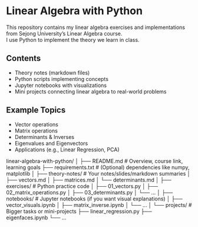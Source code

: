 # Linear Algebra with Python

This repository contains my linear algebra exercises and implementations 
from Sejong University’s Linear Algebra course.  
I use Python to implement the theory we learn in class.

## Contents
- Theory notes (markdown files)
- Python scripts implementing concepts
- Jupyter notebooks with visualizations
- Mini projects connecting linear algebra to real-world problems

## Example Topics
- Vector operations
- Matrix operations
- Determinants & Inverses
- Eigenvalues and Eigenvectors
- Applications (e.g., Linear Regression, PCA)




linear-algebra-with-python/
│
├── README.md                # Overview, course link, learning goals
├── requirements.txt         # (Optional) dependencies like numpy, matplotlib
│
├── theory-notes/            # Your notes/slides/markdown summaries
│   ├── vectors.md
│   ├── matrices.md
│   └── determinants.md
│
├── exercises/               # Python practice code
│   ├── 01_vectors.py
│   ├── 02_matrix_operations.py
│   ├── 03_determinants.py
│   └── ...
│
├── notebooks/               # Jupyter notebooks (if you want visual explanations)
│   ├── vector_visuals.ipynb
│   ├── matrix_inverse.ipynb
│   └── ...
│
└── projects/                # Bigger tasks or mini-projects
    ├── linear_regression.py
    ├── eigenfaces.ipynb
    └── ...
